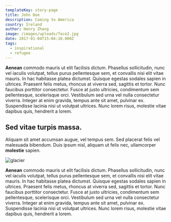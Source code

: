 ```yaml
---
templateKey: story-page
title: John Doe
description: Coming to America
country: Ireland
author: Henry Zhang
image: /images/uploads/face2.jpg
date: 2017-01-04T15:04:10.000Z
tags:
  - inspirational
  - refugee
---
```

**Aenean** commodo mauris ut elit facilisis dictum. Phasellus sollicitudin, nunc vel iaculis volutpat, tellus purus pellentesque sem, et convallis nisi elit vitae mauris. In hac habitasse platea dictumst. Quisque egestas sodales sapien in ultrices. Praesent felis metus, rhoncus at viverra sed, sagittis et tortor. Nunc faucibus porttitor consectetur. Fusce at justo ultricies, condimentum sem pellentesque, scelerisque orci. Vestibulum sed urna vel nulla consectetur viverra. Integer at enim gravida, tempus ante sit amet, pulvinar ex. Suspendisse lacinia nisi ut volutpat ultrices. Nunc lorem risus, molestie vitae dapibus quis, hendrerit a lorem. 

## Sed vitae turpis massa.

Aliquam sit amet accumsan augue, vel tempus sem. Sed placerat felis vel malesuada bibendum. Duis ipsum nisl, aliquam ut felis nec, ullamcorper **molestie** sapien.

![glacier](/images/uploads/download.jpeg "Glacier")

**Aenean** commodo mauris ut elit facilisis dictum. Phasellus sollicitudin, nunc vel iaculis volutpat, tellus purus pellentesque sem, et convallis nisi elit vitae mauris. In hac habitasse platea dictumst. Quisque egestas sodales sapien in ultrices. Praesent felis metus, rhoncus at viverra sed, sagittis et tortor. Nunc faucibus porttitor consectetur. Fusce at justo ultricies, condimentum sem pellentesque, scelerisque orci. Vestibulum sed urna vel nulla consectetur viverra. Integer at enim gravida, tempus ante sit amet, pulvinar ex. Suspendisse lacinia nisi ut volutpat ultrices. Nunc lorem risus, molestie vitae dapibus quis, hendrerit a lorem.
